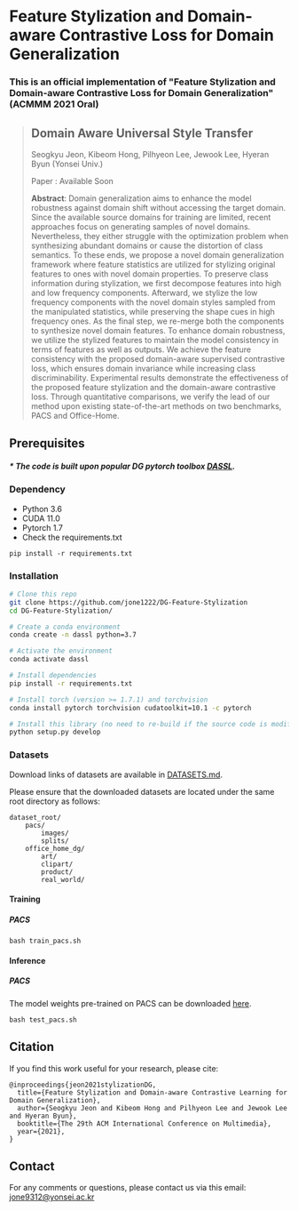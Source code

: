 # Feature Stylization and Domain-aware Contrastive Loss for Domain Generalization

### This is an official implementation of "Feature Stylization and Domain-aware Contrastive Loss for Domain Generalization" (ACMMM 2021 Oral)

> ## Domain Aware Universal Style Transfer
> 
> Seogkyu Jeon, Kibeom Hong, Pilhyeon Lee, Jewook Lee, Hyeran Byun (Yonsei Univ.)
>
> Paper : Available Soon
> 
> **Abstract**: Domain generalization aims to enhance the model robustness against domain shift without accessing the target domain. Since the available source domains for training are limited, recent approaches focus on generating samples of novel domains. Nevertheless, they either struggle with the optimization problem when synthesizing abundant domains or cause the distortion of class semantics. To these ends, we propose a novel domain generalization framework where feature statistics are utilized for stylizing original features to ones with novel domain properties. To preserve class information during stylization, we first decompose features into high and low frequency components. Afterward, we stylize the low frequency components with the novel domain styles sampled from the manipulated statistics, while preserving the shape cues in high frequency ones. As the final step, we re-merge both the components to synthesize novel domain features. To enhance domain robustness, we utilize the stylized features to maintain the model consistency in terms of features as well as outputs. We achieve the feature consistency with the proposed domain-aware supervised contrastive loss, which ensures domain invariance while increasing class discriminability. Experimental results demonstrate the effectiveness of the proposed feature stylization and the domain-aware contrastive loss. Through quantitative comparisons, we verify the lead of our method upon existing state-of-the-art methods on two benchmarks, PACS and Office-Home.

## Prerequisites

##### * The code is built upon popular DG pytorch toolbox [DASSL](https://github.com/KaiyangZhou/Dassl.pytorch).

### Dependency
- Python 3.6
- CUDA 11.0
- Pytorch 1.7
- Check the requirements.txt

```
pip install -r requirements.txt
```

### Installation

```bash
# Clone this repo
git clone https://github.com/jone1222/DG-Feature-Stylization
cd DG-Feature-Stylization/

# Create a conda environment
conda create -n dassl python=3.7

# Activate the environment
conda activate dassl

# Install dependencies
pip install -r requirements.txt

# Install torch (version >= 1.7.1) and torchvision
conda install pytorch torchvision cudatoolkit=10.1 -c pytorch

# Install this library (no need to re-build if the source code is modified)
python setup.py develop
```

### Datasets
Download links of datasets are available in [DATASETS.md](DATASETS.md).

Please ensure that the downloaded datasets are located under the same root directory as follows:
```
dataset_root/
    pacs/
        images/
        splits/
    office_home_dg/
        art/
        clipart/
        product/
        real_world/
```

#### Training
##### PACS
```
bash train_pacs.sh
```

#### Inference
##### PACS

The model weights pre-trained on PACS can be downloaded [here](https://drive.google.com/file/d/1YAfwFxsvxl6MbR0RJ13bisZ4aUjJb1ah/view?usp=sharing).

```
bash test_pacs.sh
```

## Citation
If you find this work useful for your research, please cite:

```
@inproceedings{jeon2021stylizationDG,
  title={Feature Stylization and Domain-aware Contrastive Learning for Domain Generalization},
  author={Seogkyu Jeon and Kibeom Hong and Pilhyeon Lee and Jewook Lee and Hyeran Byun},
  booktitle={The 29th ACM International Conference on Multimedia},
  year={2021},
}
```

## Contact

For any comments or questions, please contact us via this email:
[jone9312@yonsei.ac.kr](jone9312@yonsei.ac.kr)